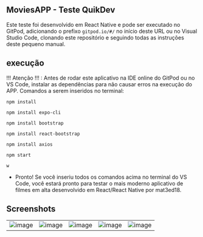 ## MoviesAPP - Teste QuikDev

Este teste foi desenvolvido em React Native e pode ser executado no GitPod, adicionando o prefixo `gitpod.io/#/` no início deste URL ou no Visual Studio Code, clonando este repositório e seguindo todas as instruções deste pequeno manual.

## execução

!!! Atenção !!! : Antes de rodar este aplicativo na IDE online do GitPod ou no VS Code, instalar as dependências para não causar erros na execução do APP. Comandos a serem inseridos no terminal:

    
    npm install

    npm install expo-cli

    npm install bootstrap

    npm install react-bootstrap

    npm install axios

    npm start

    w

- Pronto! Se você inseriu todos os comandos acima no terminal do VS Code, você estará pronto para testar o mais moderno aplicativo de filmes em alta desenvolvido em React/React Native por mat3ed18.

## Screenshots

|             |             |               |             |             |
|   :----:    |    :----:   |    :----:     |    :----:   |   :----:    |
|    ![image](https://user-images.githubusercontent.com/51000704/136129293-9702dcca-5bf2-4b43-9ff4-af6406609fd1.png)      | ![image](https://user-images.githubusercontent.com/51000704/136129746-43afaada-4798-4a01-be0f-f0ee605c7f0b.png)       | ![image](https://user-images.githubusercontent.com/51000704/136129837-0c88a5db-3f66-4c8c-a0be-9fea7799a7d8.png)   | ![image](https://user-images.githubusercontent.com/51000704/136129885-8a0801a9-c467-4a3d-be25-1c67c1033366.png)      | ![image](https://user-images.githubusercontent.com/51000704/136130065-941ebc3b-b6c7-4238-b30e-6eb363c24f50.png)       |


    
